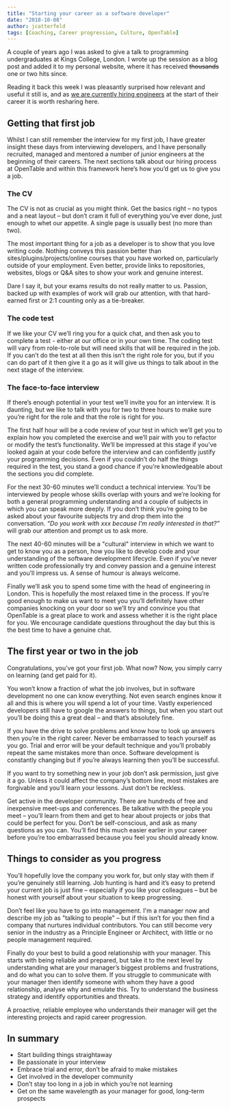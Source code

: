 ```yaml
---
title: "Starting your career as a software developer"
date: "2018-10-08"
author: jcatterfeld
tags: [Coaching, Career progression, Culture, OpenTable]
---
```


A couple of years ago I was asked to give a talk to programming undergraduates at Kings College, London. I wrote up the session as a blog post and added it to my personal website, where it has received ~~thousands~~ one or two hits since.

Reading it back this week I was pleasantly surprised how relevant and useful it still is, and as [we are currently hiring engineers](http://bit.ly/2IZpIRr) at the start of their career it is worth resharing here.

## Getting that first job

Whilst I can still remember the interview for my first job, I have greater insight these days from interviewing developers, and I have personally recruited, managed and mentored a number of junior engineers at the beginning of their careers. The next sections talk about our hiring process at OpenTable and within this framework here’s how you’d get us to give you a job.

### The CV

The CV is not as crucial as you might think. Get the basics right – no typos and a neat layout – but don’t cram it full of everything you’ve ever done, just enough to whet our appetite. A single page is usually best (no more than two).

The most important thing for a job as a developer is to show that you love writing code. Nothing conveys this passion better than sites/plugins/projects/online courses that you have worked on, particularly outside of your employment. Even better, provide links to repositories, websites, blogs or Q&A sites to show your work and genuine interest.

Dare I say it, but your exams results do not really matter to us. Passion, backed up with examples of work will grab our attention, with that hard-earned first or 2:1 counting only as a tie-breaker.

### The code test

If we like your CV we’ll ring you for a quick chat, and then ask you to complete a test - either at our office or in your own time. The coding test will vary from role-to-role but will need skills that will be required in the job. If you can’t do the test at all then this isn’t the right role for you, but if you can do part of it then give it a go as it will give us things to talk about in the next stage of the interview.

### The face-to-face interview

If there’s enough potential in your test we’ll invite you for an interview. It is daunting, but we like to talk with you for two to three hours to make sure you’re right for the role and that the role is right for you.

The first half hour will be a code review of your test in which we’ll get you to explain how you completed the exercise and we’ll pair with you to refactor or modify the test’s functionality. We’ll be impressed at this stage if you’ve looked again at your code before the interview and can confidently justify your programming decisions. Even if you couldn’t do half the things required in the test, you stand a good chance if you’re knowledgeable about the sections you did complete.

For the next 30-60 minutes we’ll conduct a technical interview. You’ll be interviewed by people whose skills overlap with yours and we’re looking for both a general programming understanding and a couple of subjects in which you can speak more deeply. If you don’t think you’re going to be asked about your favourite subjects try and drop them into the conversation. _“Do you work with xxx because I’m really interested in that?”_ will grab our attention and prompt us to ask more.

The next 40-60 minutes will be a "cultural" interview in which we want to get to know you as a person, how you like to develop code and your understanding of the software development lifecycle. Even if you’ve never written code professionally try and convey passion and a genuine interest and you’ll impress us. A sense of humour is always welcome.

Finally we’ll ask you to spend some time with the head of engineering in London. This is hopefully the most relaxed time in the process. If you’re good enough to make us want to meet you you’ll definitely have other companies knocking on your door so we’ll try and convince you that OpenTable is a great place to work and assess whether it is the right place for you. We encourage candidate questions throughout the day but this is the best time to have a genuine chat.

## The first year or two in the job

Congratulations, you’ve got your first job. What now? Now, you simply carry on learning (and get paid for it).

You won’t know a fraction of what the job involves, but in software development no one can know everything. Not even search engines know it all and this is where you will spend a lot of your time. Vastly experienced developers still have to google the answers to things, but when you start out you’ll be doing this a great deal – and that’s absolutely fine.

If you have the drive to solve problems and know how to look up answers then you’re in the right career. Never be embarrassed to teach yourself as you go. Trial and error will be your default technique and you’ll probably repeat the same mistakes more than once. Software development is constantly changing but if you’re always learning then you’ll be successful.

If you want to try something new in your job don’t ask permission, just give it a go. Unless it could affect the company’s bottom line, most mistakes are forgivable and you’ll learn your lessons. Just don’t be reckless.

Get active in the developer community. There are hundreds of free and inexpensive meet-ups and conferences. Be talkative with the people you meet – you’ll learn from them and get to hear about projects or jobs that could be perfect for you. Don’t be self-conscious, and ask as many questions as you can. You’ll find this much easier earlier in your career before you’re too embarrassed because you feel you should already know.

## Things to consider as you progress

You’ll hopefully love the company you work for, but only stay with them if you’re genuinely still learning. Job hunting is hard and it’s easy to pretend your current job is just fine – especially if you like your colleagues – but be honest with yourself about your situation to keep progressing.

Don’t feel like you have to go into management. I'm a manager now and describe my job as "talking to people" – but if this isn’t for you then find a company that nurtures individual contributors. You can still become very senior in the industry as a Principle Engineer or Architect, with little or no people management required.

Finally do your best to build a good relationship with your manager. This starts with being reliable and prepared, but take it to the next level by understanding what are your manager’s biggest problems and frustrations, and do what you can to solve them. If you struggle to communicate with your manager then identify someone with whom they have a good relationship, analyse why and emulate this. Try to understand the business strategy and identify opportunities and threats.

A proactive, reliable employee who understands their manager will get the interesting projects and rapid career progression.

## In summary

- Start building things straightaway
- Be passionate in your interview
- Embrace trial and error, don’t be afraid to make mistakes
- Get involved in the developer community
- Don’t stay too long in a job in which you’re not learning
- Get on the same wavelength as your manager for good, long-term prospects
